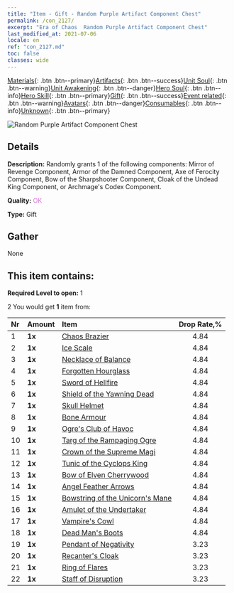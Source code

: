 ```yaml
---
title: "Item - Gift - Random Purple Artifact Component Chest"
permalink: /con_2127/
excerpt: "Era of Chaos  Random Purple Artifact Component Chest"
last_modified_at: 2021-07-06
locale: en
ref: "con_2127.md"
toc: false
classes: wide
---
```

 [Materials](/Items/){: .btn .btn--primary}[Artifacts](/Items/Artifacts/){: .btn .btn--success}[Unit Soul](/Items/UnitSoul/){: .btn .btn--warning}[Unit Awakening](/Items/UnitAwakening/){: .btn .btn--danger}[Hero Soul](/Items/HeroSoul/){: .btn .btn--info}[Hero Skill](/Items/HeroSkill/){: .btn .btn--primary}[Gift](/Items/Gift/){: .btn .btn--success}[Event related](/Items/Events/){: .btn .btn--warning}[Avatars](/Items/Avatars/){: .btn .btn--danger}[Consumables](/Items/Consumables/){: .btn .btn--info}[Unknown](/Items/Unknown/){: .btn .btn--primary}

 ![Random Purple Artifact Component Chest](/images/t/i_907046.png)

## Details
 **Description:** Randomly grants 1 of the following components: Mirror of Revenge Component, Armor of the Damned Component, Axe of Ferocity Component, Bow of the Sharpshooter Component, Cloak of the Undead King Component, or Archmage's Codex Component.

 **Quality:** <span style="color: #DA70D6">OK</span>

 **Type:** Gift

## Gather

  None

## This item contains:

 **Required Level to open:** 1

 2 You would get **1** item  from:

  | Nr | Amount |     Item    | Drop Rate,% |
  |:---|:-------|:------------|:---------:|
  | 1 |  **1x** | [Chaos Brazier](/Items/art_140/) | 4.84 | 
  | 2 |  **1x** | [Ice Scale](/Items/art_141/) | 4.84 | 
  | 3 |  **1x** | [Necklace of Balance](/Items/art_142/) | 4.84 | 
  | 4 |  **1x** | [Forgotten Hourglass](/Items/art_143/) | 4.84 | 
  | 5 |  **1x** | [Sword of Hellfire](/Items/art_121/) | 4.84 | 
  | 6 |  **1x** | [Shield of the Yawning Dead](/Items/art_122/) | 4.84 | 
  | 7 |  **1x** | [Skull Helmet](/Items/art_123/) | 4.84 | 
  | 8 |  **1x** | [Bone Armour](/Items/art_124/) | 4.84 | 
  | 9 |  **1x** | [Ogre's Club of Havoc](/Items/art_125/) | 4.84 | 
  | 10 |  **1x** | [Targ of the Rampaging Ogre](/Items/art_126/) | 4.84 | 
  | 11 |  **1x** | [Crown of the Supreme Magi](/Items/art_127/) | 4.84 | 
  | 12 |  **1x** | [Tunic of the Cyclops King](/Items/art_128/) | 4.84 | 
  | 13 |  **1x** | [Bow of Elven Cherrywood](/Items/art_103/) | 4.84 | 
  | 14 |  **1x** | [Angel Feather Arrows](/Items/art_104/) | 4.84 | 
  | 15 |  **1x** | [Bowstring of the Unicorn's Mane](/Items/art_105/) | 4.84 | 
  | 16 |  **1x** | [Amulet of the Undertaker](/Items/art_129/) | 4.84 | 
  | 17 |  **1x** | [Vampire's Cowl](/Items/art_130/) | 4.84 | 
  | 18 |  **1x** | [Dead Man's Boots](/Items/art_131/) | 4.84 | 
  | 19 |  **1x** | [Pendant of Negativity](/Items/art_136/) | 3.23 | 
  | 20 |  **1x** | [Recanter's Cloak](/Items/art_137/) | 3.23 | 
  | 21 |  **1x** | [Ring of Flares](/Items/art_138/) | 3.23 | 
  | 22 |  **1x** | [Staff of Disruption](/Items/art_139/) | 3.23 | 
